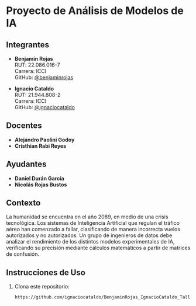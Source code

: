 # Proyecto de Análisis de Modelos de IA

## Integrantes

- **Benjamín Rojas**  
  RUT: 22.086.016-7  
  Carrera: ICCI  
  GitHub: [@benjaminrojas](https://github.com/BenjaminRojasA)

- **Ignacio Cataldo**  
  RUT: 21.944.808-2  
  Carrera: ICCI  
  GitHub: [@ignaciocataldo](https://github.com/ignaciocataldo)

## Docentes

- **Alejandro Paolini Godoy**
- **Cristhian Rabi Reyes**

## Ayudantes

- **Daniel Durán García**
- **Nicolás Rojas Bustos**

## Contexto

La humanidad se encuentra en el año 2089, en medio de una crisis tecnológica. Los sistemas de Inteligencia Artificial que regulan el tráfico aéreo han comenzado a fallar, clasificando de manera incorrecta vuelos autorizados y no autorizados. Un grupo de ingenieros de datos debe analizar el rendimiento de los distintos modelos experimentales de IA, verificando su precisión mediante cálculos matemáticos a partir de matrices de confusión.

## Instrucciones de Uso

1. Clona este repositorio:
   ```bash
   https://github.com/ignaciocataldo/BenjaminRojas_IgnacioCataldo_Taller1POO
